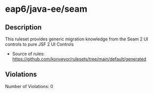 # eap6/java-ee/seam
## Description
This ruleset provides generic migration knowledge from the Seam 2 UI controls to pure JSF 2 UI Controls
* Source of rules: https://github.com/konveyor/rulesets/tree/main/default/generated
## Violations
Number of Violations: 0
